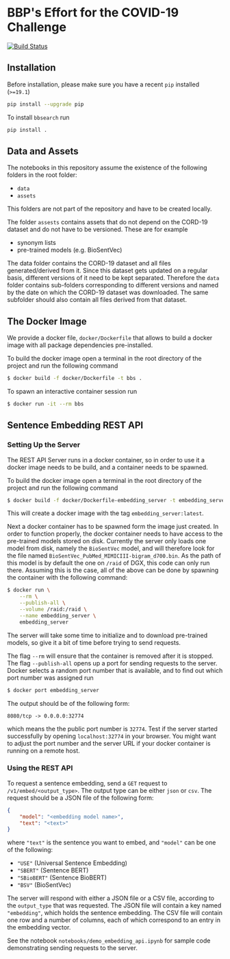 # BBP's Effort for the COVID-19 Challenge

[![Build Status](https://travis-ci.com/BlueBrain/BlueBrainSearch.svg?token=DiSGfujs1Bszyq2UxayG&branch=master)](https://travis-ci.com/BlueBrain/BlueBrainSearch)

## Installation
Before installation, please make sure you have a recent `pip` installed (`>=19.1`)

```bash
pip install --upgrade pip
```

To install `bbsearch` run

```bash
pip install .
```

## Data and Assets
The notebooks in this repository assume the existence of the following
folders in the root folder:
- `data`
- `assets`

This folders are not part of the repository and have to be created locally.

The folder `assests` contains assets that do not depend on the CORD-19 dataset
and do not have to be versioned. These are for example
- synonym lists
- pre-trained models (e.g. BioSentVec)

The data folder contains the CORD-19 dataset and all files generated/derived from it.
Since this dataset gets updated on a regular basis, different versions of it need to be
kept separated. Therefore the `data` folder contains sub-folders corresponding to
different versions and named by the date on which the CORD-19 dataset was downloaded.
The same subfolder should also contain all files derived from that dataset.

## The Docker Image
We provide a docker file, `docker/Dockerfile` that allows to build a docker
image with all package dependencies pre-installed.

To build the docker image open a terminal in the root directory of the project
and run the following command

```bash
$ docker build -f docker/Dockerfile -t bbs .
```

To spawn an interactive container session run
```bash
$ docker run -it --rm bbs
```

## Sentence Embedding REST API
### Setting Up the Server
The REST API Server runs in a docker container, so in order to use it a docker
image needs to be build, and a container needs to be spawned.

To build the docker image open a terminal in the root directory of the project
and run the following command

```bash
$ docker build -f docker/Dockerfile-embedding_server -t embedding_server .
```

This will create a docker image with the tag `embedding_server:latest`.

Next a docker container has to be spawned form the image just created. In order
to function properly, the docker container needs to have access to the 
pre-trained models stored on disk. Currently the server only loads one model
from disk, namely the `BioSentVec` model, and will therefore look for the file
named `BioSentVec_PubMed_MIMICIII-bigram_d700.bin`. As the path of this model
is by default the one on `/raid` of DGX, this code can only run there. Assuming
this is the case, all of the above can be done by spawning the container
with the following command:

```bash
$ docker run \
    --rm \
    --publish-all \
    --volume /raid:/raid \
    --name embedding_server \
    embedding_server
```

The server will take some time to initialize and to download pre-trained
models, so give it a bit of time before trying to send requests.

The flag `--rm` will ensure that the container is removed after it is stopped. The
flag `--publish-all` opens up a port for sending requests to the server. Docker selects
a random port number that is available, and to find out which port number was assigned
run 

```bash
$ docker port embedding_server
```

The output should be of the following form:

```
8080/tcp -> 0.0.0.0:32774
```

which means the the public port number is `32774`. Test if the server
started successfully by opening `localhost:32774` in your browser. You
might want to adjust the port number and the server URL if your docker
container is running on a remote host.

### Using the REST API
To request a sentence embedding, send a `GET` request to
`/v1/embed/<output_type>`. The output type can be either `json` or
`csv`. The request should be a JSON file of the following form:

```json
{
    "model": "<embedding model name>",
    "text": "<text>"
}
```

where `"text"` is the sentence you want to embed, and `"model"` can be one
of the following:
- `"USE"` (Universal Sentence Embedding)
- `"SBERT"` (Sentence BERT)
- `"SBioBERT"` (Sentence BioBERT)
- `"BSV"` (BioSentVec)

The server will respond with either a JSON file or a CSV file, according to
the `output_type` that was requested. The JSON file will contain a key
named `"embedding"`, which holds the sentence embedding. The CSV file
will contain one row and a number of columns, each of which correspond to
an entry in the embedding vector.

See the notebook `notebooks/demo_embedding_api.ipynb` for sample code
demonstrating sending requests to the server.
